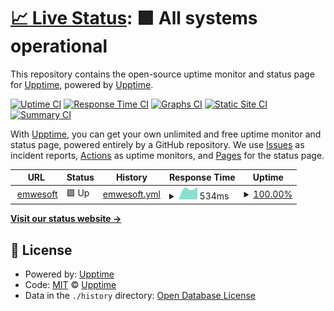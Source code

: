 # [📈 Live Status](https://upptime.github.io/upptime): <!--live status--> **🟩 All systems operational**

This repository contains the open-source uptime monitor and status page for [Upptime](https://upptime.js.org), powered by [Upptime](https://github.com/upptime/upptime).

[![Uptime CI](https://github.com/mwyborski/upptime/workflows/Uptime%20CI/badge.svg)](https://github.com/mwyborski/upptime/actions?query=workflow%3A%22Uptime+CI%22)
[![Response Time CI](https://github.com/mwyborski/upptime/workflows/Response%20Time%20CI/badge.svg)](https://github.com/mwyborski/upptime/actions?query=workflow%3A%22Response+Time+CI%22)
[![Graphs CI](https://github.com/mwyborski/upptime/workflows/Graphs%20CI/badge.svg)](https://github.com/mwyborski/upptime/actions?query=workflow%3A%22Graphs+CI%22)
[![Static Site CI](https://github.com/mwyborski/upptime/workflows/Static%20Site%20CI/badge.svg)](https://github.com/mwyborski/upptime/actions?query=workflow%3A%22Static+Site+CI%22)
[![Summary CI](https://github.com/mwyborski/upptime/workflows/Summary%20CI/badge.svg)](https://github.com/mwyborski/upptime/actions?query=workflow%3A%22Summary+CI%22)

With [Upptime](https://upptime.js.org), you can get your own unlimited and free uptime monitor and status page, powered entirely by a GitHub repository. We use [Issues](https://github.com/upptime/upptime/issues) as incident reports, [Actions](https://github.com/mwyborski/upptime/actions) as uptime monitors, and [Pages](https://upptime.github.io/upptime) for the status page.

<!--start: status pages-->
<!-- This summary is generated by Upptime (https://github.com/upptime/upptime) -->
<!-- Do not edit this manually, your changes will be overwritten -->
<!-- prettier-ignore -->
| URL | Status | History | Response Time | Uptime |
| --- | ------ | ------- | ------------- | ------ |
| <img alt="" src="https://favicons.githubusercontent.com/www.emwesoft.com" height="13"> [emwesoft](https://www.emwesoft.com) | 🟩 Up | [emwesoft.yml](https://github.com/mwyborski/upptime/commits/HEAD/history/emwesoft.yml) | <details><summary><img alt="Response time graph" src="./graphs/emwesoft/response-time-week.png" height="20"> 534ms</summary><br><a href="https://mwyborski.github.io/upptime/history/emwesoft"><img alt="Response time 534" src="https://img.shields.io/endpoint?url=https%3A%2F%2Fraw.githubusercontent.com%2Fmwyborski%2Fupptime%2FHEAD%2Fapi%2Femwesoft%2Fresponse-time.json"></a><br><a href="https://mwyborski.github.io/upptime/history/emwesoft"><img alt="24-hour response time 534" src="https://img.shields.io/endpoint?url=https%3A%2F%2Fraw.githubusercontent.com%2Fmwyborski%2Fupptime%2FHEAD%2Fapi%2Femwesoft%2Fresponse-time-day.json"></a><br><a href="https://mwyborski.github.io/upptime/history/emwesoft"><img alt="7-day response time 534" src="https://img.shields.io/endpoint?url=https%3A%2F%2Fraw.githubusercontent.com%2Fmwyborski%2Fupptime%2FHEAD%2Fapi%2Femwesoft%2Fresponse-time-week.json"></a><br><a href="https://mwyborski.github.io/upptime/history/emwesoft"><img alt="30-day response time 534" src="https://img.shields.io/endpoint?url=https%3A%2F%2Fraw.githubusercontent.com%2Fmwyborski%2Fupptime%2FHEAD%2Fapi%2Femwesoft%2Fresponse-time-month.json"></a><br><a href="https://mwyborski.github.io/upptime/history/emwesoft"><img alt="1-year response time 534" src="https://img.shields.io/endpoint?url=https%3A%2F%2Fraw.githubusercontent.com%2Fmwyborski%2Fupptime%2FHEAD%2Fapi%2Femwesoft%2Fresponse-time-year.json"></a></details> | <details><summary><a href="https://mwyborski.github.io/upptime/history/emwesoft">100.00%</a></summary><a href="https://mwyborski.github.io/upptime/history/emwesoft"><img alt="All-time uptime 100.00%" src="https://img.shields.io/endpoint?url=https%3A%2F%2Fraw.githubusercontent.com%2Fmwyborski%2Fupptime%2FHEAD%2Fapi%2Femwesoft%2Fuptime.json"></a><br><a href="https://mwyborski.github.io/upptime/history/emwesoft"><img alt="24-hour uptime 100.00%" src="https://img.shields.io/endpoint?url=https%3A%2F%2Fraw.githubusercontent.com%2Fmwyborski%2Fupptime%2FHEAD%2Fapi%2Femwesoft%2Fuptime-day.json"></a><br><a href="https://mwyborski.github.io/upptime/history/emwesoft"><img alt="7-day uptime 100.00%" src="https://img.shields.io/endpoint?url=https%3A%2F%2Fraw.githubusercontent.com%2Fmwyborski%2Fupptime%2FHEAD%2Fapi%2Femwesoft%2Fuptime-week.json"></a><br><a href="https://mwyborski.github.io/upptime/history/emwesoft"><img alt="30-day uptime 100.00%" src="https://img.shields.io/endpoint?url=https%3A%2F%2Fraw.githubusercontent.com%2Fmwyborski%2Fupptime%2FHEAD%2Fapi%2Femwesoft%2Fuptime-month.json"></a><br><a href="https://mwyborski.github.io/upptime/history/emwesoft"><img alt="1-year uptime 100.00%" src="https://img.shields.io/endpoint?url=https%3A%2F%2Fraw.githubusercontent.com%2Fmwyborski%2Fupptime%2FHEAD%2Fapi%2Femwesoft%2Fuptime-year.json"></a></details>

<!--end: status pages-->

[**Visit our status website →**](https://mwyborski.github.io/upptime)

## 📄 License

- Powered by: [Upptime](https://github.com/upptime/upptime)
- Code: [MIT](./LICENSE) © [Upptime](https://upptime.js.org)
- Data in the `./history` directory: [Open Database License](https://opendatacommons.org/licenses/odbl/1-0/)
